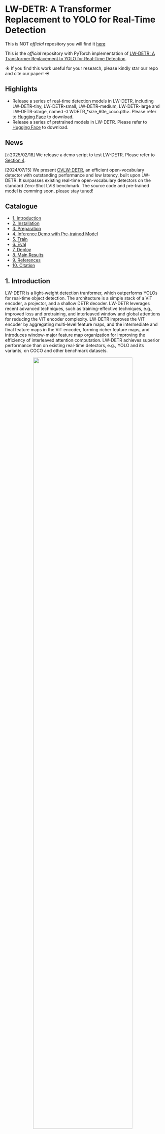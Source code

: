 # LW-DETR: A Transformer Replacement to YOLO for Real-Time Detection

This is NOT *official* repository
you will find it [here](https://github.com/Atten4Vis/LW-DETR)

This is the *official* repository with PyTorch implementation of [LW-DETR: A Transformer Replacement to YOLO for Real-Time Detection](https://arxiv.org/pdf/2406.03459v1).

☀️ If you find this work useful for your research, please kindly star our repo and cite our paper! ☀️

## Highlights
- Release a series of real-time detection models in LW-DETR, including LW-DETR-tiny, LW-DETR-small, LW-DETR-medium, LW-DETR-large and LW-DETR-xlarge, named <LWDETR_*size_60e_coco.pth>. Please refer to [Hugging Face](https://huggingface.co/xbsu/LW-DETR/tree/main/pretrain_weights) to download.
- Release a series of pretrained models in LW-DETR. Please refer to [Hugging Face](https://huggingface.co/xbsu/LW-DETR/tree/main/pretrain_weights) to download.

## News
[🔥2025/02/18] We release a demo script to test LW-DETR. Please refer to [Section 4](https://github.com/Atten4Vis/LW-DETR/blob/main/README.md#4).

[2024/07/15] We present [OVLW-DETR](https://arxiv.org/pdf/2407.10655), an efficient open-vocabulary detector with outstanding performance and low latency, built upon LW-DETR. It surpasses existing real-time open-vocabulary detectors on the standard Zero-Shot LVIS benchmark. 
The source code and pre-trained model is comming soon, please stay tuned!

## Catalogue

- [1. Introduction](#1)
- [2. Installation](#2)
- [3. Preparation](#3)
- [4. Inference Demo with Pre-trained Model](#4)
- [5. Train](#5)
- [6. Eval](#6)
- [7. Deploy](#7)
- [8. Main Results](#8)
- [9. References](#9)
- [10. Citation](#10)

<a name='1'></a>

## 1. Introduction

LW-DETR is a light-weight detection tranformer, which outperforms YOLOs for real-time object detection. The architecture is a simple stack of a ViT encoder, a projector, and a shallow DETR decoder. LW-DETR leverages recent advanced techniques, such as training-effective techniques, e.g., improved loss and pretraining, and interleaved window and global attentions for reducing the ViT encoder complexity. LW-DETR improves the ViT encoder by aggregating multi-level feature maps, and the intermediate and final feature maps in the ViT encoder, forming richer feature maps, and introduces window-major feature map organization for improving the efficiency of interleaved attention computation. LW-DETR achieves superior performance than on existing real-time detectors, e.g., YOLO and its variants, on COCO and other benchmark datasets. 

<p align="center">
  <img src='figures/LW_DETR.jpg' width = "80%">
</p>


<a name='2'></a>

## 2. Installation

### Requirements
The code is developed and validated under ```python=3.8.19, pytorch=1.13.0, cuda=11.6,TensorRT-8.6.1.6```. Higher versions might be available as well.

1. Create your own Python environment with [Anaconda](https://www.anaconda.com/download).
```shell
conda create -n lwdetr python=3.8.19
conda activate lwdetr
```

2. Clone this repo.
```shell
git clone https://github.com/Atten4Vis/LW-DETR.git
cd LW-DETR
```

3. Install PyTorch and torchvision.

Follow the instruction on https://pytorch.org/get-started/locally/.
```shell
# an example:
conda install pytorch==1.13.0 torchvision==0.14.0 pytorch-cuda=11.6 -c pytorch -c nvidia
```

4. Install required packages.

For training and evaluation:
```shell
pip install -r requirements.txt
```
For deployment:

Please refer to [NVIDIA](https://docs.nvidia.com/deeplearning/tensorrt/archives/tensorrt-861/install-guide/index.html) for installation instruction of TensorRT
```shell
pip install -r deploy/requirements.txt
```

5. Compiling CUDA operators
```shell
cd models/ops
python setup.py build install
# unit test (should see all checking is True)
python test.py
cd ../..
```


<a name='3'></a>

## 3. Preparation

### Data preparation
For **MS COCO** dataset, please download and extract COCO 2017 train and val images with annotations from
[http://cocodataset.org](http://cocodataset.org/#download).
We expect the directory structure to be the following:
```
COCODIR/
  ├── train2017/
  ├── val2017/
  └── annotations/
  	├── instances_train2017.json
  	└── instances_val2017.json
```

For **Objects365** dataset for pretraining, please download Objects365 images with annotations from
[https://www.objects365.org/overview.html](https://www.objects365.org/download.html).


### Model preparation

All the checkpoints can be found in [Hugging Face](https://huggingface.co/xbsu/LW-DETR/tree/main/pretrain_weights).

1. Pretraining on Objects365.

- Pretrained the ViT. 

We pretrain the ViT on the dataset Objects365 using a MIM method, CAE v2, based on the pretrained models. Please refer to the following link to download the pretrained models, and put them into `pretrain_weights/`.

| Model  | Comment |
|--------|-----------|
| [caev2_tiny_300e_objects365](https://huggingface.co/xbsu/LW-DETR/resolve/main/pretrain_weights/caev2_tiny_300e_objects365.pth?download=true) | pretrained ViT model on objects365 for LW-DETR-tiny/small using [CAE v2](https://github.com/Atten4Vis/CAE/tree/master/project/CAEv2) |
| [caev2_tiny_300e_objects365](https://huggingface.co/xbsu/LW-DETR/resolve/main/pretrain_weights/caev2_small_300e_objects365.pth?download=true) | pretrained ViT model on objects365 for LW-DETR-medium/large using CAE v2 |
| [caev2_tiny_300e_objects365](https://huggingface.co/xbsu/LW-DETR/resolve/main/pretrain_weights/caev2_base_300e_objects365.pth?download=true) | pretrained ViT model on objects365 for LW-DETR-xlarge using CAE v2 |

- Pretrained LW-DETR. 

We retrain the encoder and train the projector and the decoder on Objects365 in a supervision manner. Please refer to the following link to download the pretrained models, and put them into `pretrain_weights/`.

| Model  | Comment |
|--------|-----------|
| [LWDETR_tiny_30e_objects365](https://huggingface.co/xbsu/LW-DETR/resolve/main/pretrain_weights/LWDETR_tiny_30e_objects365.pth?download=true) | pretrained LW-DETR-tiny model on objects365|
| [LWDETR_small_30e_objects365](https://huggingface.co/xbsu/LW-DETR/resolve/main/pretrain_weights/LWDETR_small_30e_objects365.pth?download=true) | pretrained LW-DETR-small model on objects365|
| [LWDETR_medium_30e_objects365](https://huggingface.co/xbsu/LW-DETR/resolve/main/pretrain_weights/LWDETR_medium_30e_objects365.pth?download=true) | pretrained LW-DETR-medium model on objects365 |
| [LWDETR_large_30e_objects365](https://huggingface.co/xbsu/LW-DETR/resolve/main/pretrain_weights/LWDETR_large_30e_objects365.pth?download=true) | pretrained LW-DETR-large model on objects365 |
| [LWDETR_xlarge_30e_objects365](https://huggingface.co/xbsu/LW-DETR/resolve/main/pretrain_weights/LWDETR_xlarge_30e_objects365.pth?download=true) | pretrained LW-DETR-xlarge model on objects365 |


2. Finetuning on COCO.
We finetune the pretrained model on COCO. If you want to reimplement our repo, please skip this step. If you want to directly evaluate our trained models, please refer to the following link to download the finetuned models, and put them into `output/`.

| Model  | Comment |
|--------|-----------|
| [LWDETR_tiny_60e_coco](https://huggingface.co/xbsu/LW-DETR/resolve/main/pretrain_weights/LWDETR_tiny_60e_coco.pth?download=true) | finetuned LW-DETR-tiny model on COCO |
| [LWDETR_small_60e_coco](https://huggingface.co/xbsu/LW-DETR/resolve/main/pretrain_weights/LWDETR_small_60e_coco.pth?download=true) | finetuned LW-DETR-small model on COCO |
| [LWDETR_medium_60e_coco](https://huggingface.co/xbsu/LW-DETR/resolve/main/pretrain_weights/LWDETR_medium_60e_coco.pth?download=true) | finetuned LW-DETR-medium model on COCO |
| [LWDETR_large_60e_coco](https://huggingface.co/xbsu/LW-DETR/resolve/main/pretrain_weights/LWDETR_large_60e_coco.pth?download=true) | finetuned LW-DETR-large model on COCO |
| [LWDETR_xlarge_60e_coco](https://huggingface.co/xbsu/LW-DETR/resolve/main/pretrain_weights/LWDETR_xlarge_60e_coco.pth?download=true) | finetuned LW-DETR-xlarge model on COCO |


<a name='4'></a>

## 4. Inference Demo with Pre-trained Model
We’ve provided demo for visualizing the customized input images using pretrained weights.

For visualizing demos:

1. Pick a model and its config from projects, for example, LWDETR_small_60e_coco.
2. Download the pretrained weights from the link on the page above.
3. Using the provided demo.py to demo the input images. Run it as:

```sh
  sh demo/lwdetr_small_coco_infer.sh output/LWDETR_small_60e_coco.pth demo/000000496954.jpg output
  ```

<a name='5'></a>

## 5. Train
You can directly run `scripts/lwdetr_<model_size>_coco_train.sh ` file for the training process on coco dataset.

<details>
  <summary>Train a LW-DETR-tiny model</summary>

  ```sh
  sh scripts/lwdetr_tiny_coco_train.sh /path/to/your/COCODIR
  ```

</details>

<details>
  <summary>Train a LW-DETR-small model</summary>

  ```sh
  sh scripts/lwdetr_small_coco_train.sh /path/to/your/COCODIR
  ```

</details>

<details>
  <summary>Train a LW-DETR-medium model</summary>

  ```sh
  sh scripts/lwdetr_medium_coco_train.sh /path/to/your/COCODIR
  ```

</details>

<details>
  <summary>Train a LW-DETR-large model</summary>

  ```sh
  sh scripts/lwdetr_large_coco_train.sh /path/to/your/COCODIR
  ```

</details>

<details>
  <summary>Train a LW-DETR-xlarge model</summary>

  ```sh
  sh scripts/lwdetr_xlarge_coco_train.sh /path/to/your/COCODIR
  ```

</details>

<a name='6'></a>

## 6. Eval
You can directly run `scripts/lwdetr_<model_size>_coco_eval.sh ` file for the evaluation process on coco dataset. Please refer to [3. Preparation](#3) to download a series of LW-DETR models.

<details>
  <summary>Eval our pretrained LW-DETR-tiny model</summary>

  ```sh
  sh scripts/lwdetr_tiny_coco_eval.sh /path/to/your/COCODIR /path/to/your/checkpoint
  ```

</details>

<details>
  <summary>Eval our pretrained LW-DETR-small model</summary>

  ```sh
  sh scripts/lwdetr_small_coco_eval.sh /path/to/your/COCODIR /path/to/your/checkpoint
  ```

</details>

<details>
  <summary>Eval our pretrained LW-DETR-medium model</summary>

  ```sh
  sh scripts/lwdetr_medium_coco_eval.sh /path/to/your/COCODIR /path/to/your/checkpoint
  ```

</details>

<details>
  <summary>Eval our pretrained LW-DETR-large model</summary>

  ```sh
  sh scripts/lwdetr_large_coco_eval.sh /path/to/your/COCODIR /path/to/your/checkpoint
  ```

</details>

<details>
  <summary>Eval our pretrained LW-DETR-xlarge model</summary>

  ```sh
  sh scripts/lwdetr_xlarge_coco_eval.sh /path/to/your/COCODIR /path/to/your/checkpoint
  ```

</details>

<a name='7'></a>

## 7. Deploy
### Export models
You can run `scripts/lwdetr_<model_size>_coco_export.sh ` file to export models for development. Before execution, please ensure that TensorRT and cuDNN environment variables are correctly set.

<details>
  <summary>Export a LW-DETR-tiny model</summary>

  ```sh
  # export ONNX model
  sh scripts/lwdetr_tiny_coco_export.sh /path/to/your/COCODIR /path/to/your/checkpoint
  # convert model from ONNX to TensorRT engine as well
  sh scripts/lwdetr_tiny_coco_export.sh /path/to/your/COCODIR /path/to/your/checkpoint --trt
  ```

</details>

<details>
  <summary>Export a LW-DETR-small model</summary>

  ```sh
  # export ONNX model
  sh scripts/lwdetr_small_coco_export.sh /path/to/your/COCODIR /path/to/your/checkpoint
  # convert model from ONNX to TensorRT engine as well
  sh scripts/lwdetr_small_coco_export.sh /path/to/your/COCODIR /path/to/your/checkpoint --trt
  ```

</details>

<details>
  <summary>Export a LW-DETR-medium model</summary>

  ```sh
  # export ONNX model
  sh scripts/lwdetr_medium_coco_export.sh /path/to/your/COCODIR /path/to/your/checkpoint
  # convert model from ONNX to TensorRT engine as well
  sh scripts/lwdetr_medium_coco_export.sh /path/to/your/COCODIR /path/to/your/checkpoint --trt
  ```

</details>

<details>
  <summary>Export a LW-DETR-large model</summary>

  ```sh
  # export ONNX model
  sh scripts/lwdetr_large_coco_export.sh /path/to/your/COCODIR /path/to/your/checkpoint
  # convert model from ONNX to TensorRT engine as well
  sh scripts/lwdetr_large_coco_export.sh /path/to/your/COCODIR /path/to/your/checkpoint --trt
  ```

</details>

<details>
  <summary>Export a LW-DETR-xlarge model</summary>

  ```sh
  # export ONNX model
  sh scripts/lwdetr_xlarge_coco_export.sh /path/to/your/COCODIR /path/to/your/checkpoint
  # convert model from ONNX to TensorRT engine as well
  sh scripts/lwdetr_xlarge_coco_export.sh /path/to/your/COCODIR /path/to/your/checkpoint --trt
  ```

</details>

### Run benchmark
You can use `deploy/benchmark.py` tool to run benchmarks of inference latency.

```sh
# evaluate and benchmark the latency on a onnx model
python deploy/benchmark.py --path=/path/to/your/onnxmodel --coco_path=/path/to/your/COCODIR --run_benchmark 
# evaluate and benchmark the latency on a TensorRT engine
python deploy/benchmark.py --path=/path/to/your/trtengine --coco_path=/path/to/your/COCODIR --run_benchmark 
```

<a name='8'></a>

## 8. Main Results

The main results on coco dataset. We report the mAP as reported in the original paper, as well as the mAP obtained from re-implementation.

| <div style="width:130px">Method</div> | pretraining  | Params (M)  | FLOPs (G) | Model Latency (ms) | Total Latency (ms) | mAP | Download |
|:-----------|:-----------:|:-----------:|:-----------:|:-----------:|:-----------:|:-----------:|:-----------:|
| **`LW-DETR-tiny`**   | &#10004; | 12.1 | 11.2 | 2.0 | **2.0** | **42.6**(42.9) | [Link](https://huggingface.co/xbsu/LW-DETR/resolve/main/pretrain_weights/LWDETR_tiny_60e_coco.pth?download=true) |
| **`LW-DETR-small`**  | &#10004; | 14.6 | 16.6 | 2.9 | **2.9** | **48.0**(48.1) | [Link](https://huggingface.co/xbsu/LW-DETR/resolve/main/pretrain_weights/LWDETR_small_60e_coco.pth?download=true) |
| **`LW-DETR-medium`** | &#10004; | 28.2 | 42.8 | 5.6 | **5.6** | **52.5**(52.6) | [Link](https://huggingface.co/xbsu/LW-DETR/resolve/main/pretrain_weights/LWDETR_medium_60e_coco.pth?download=true) |
| **`LW-DETR-large`**  | &#10004; | 46.8 | 71.6 | 8.8 | **8.8** | **56.1**(56.1) | [Link](https://huggingface.co/xbsu/LW-DETR/resolve/main/pretrain_weights/LWDETR_large_60e_coco.pth?download=true) |
| **`LW-DETR-xlarge`** | &#10004; | 118.0| 174.2| 19.1| **19.1**| **58.3**(58.3) | [Link](https://huggingface.co/xbsu/LW-DETR/resolve/main/pretrain_weights/LWDETR_xlarge_60e_coco.pth?download=true) |


<a name='9'></a>

## 9. References
Our project is conducted based on the following public paper with code:

- [Group DETR](https://openaccess.thecvf.com/content/ICCV2023/papers/Chen_Group_DETR_Fast_DETR_Training_with_Group-Wise_One-to-Many_Assignment_ICCV_2023_paper.pdf)
- [ViTDet](https://github.com/facebookresearch/detectron2/tree/main/projects/ViTDet)
- [Deformable DETR](https://github.com/fundamentalvision/Deformable-DETR)
- [Conditional DETR](https://github.com/Atten4Vis/ConditionalDETR)
- [YOLOv8](https://github.com/ultralytics/ultralytics)
- [AlignDETR](https://github.com/FelixCaae/AlignDETR)
- [CAE v2](https://github.com/Atten4Vis/CAE/tree/master/project/CAEv2)
- [CAE](https://github.com/Atten4Vis/CAE)


<a name='10'></a>

## 10. Citation

If you find this code useful in your research, please kindly consider citing our paper:

```bibtex
    @article{chen2024lw,
        title={LW-DETR: A Transformer Replacement to YOLO for Real-Time Detection},
        author={Chen, Qiang and Su, Xiangbo and Zhang, Xinyu and Wang, Jian and Chen, Jiahui and Shen, Yunpeng and Han, Chuchu and Chen, Ziliang and Xu, Weixiang and Li, Fanrong and others},
        journal={arXiv preprint arXiv:2406.03459},
        year={2024}
    }
```
